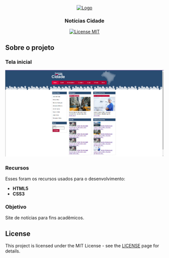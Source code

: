 <p align="center">
  <a href="https://github.com/othneildrew/Best-README-Template">
    <img src="/img/logo.png" alt="Logo">
  </a>

  <h3 align="center">Notícias Cidade</h3>
</p>

<p align="center">
  <a href="https://opensource.org/licenses/MIT">
    <img src="https://img.shields.io/badge/License-MIT-blue.svg" alt="License MIT">
  </a>
</p>

## Sobre o projeto
### Tela inicial

<img src="/tela-inicial-noticiascidade.PNG" ></img>

### Recursos

Esses foram os recursos usados para o desenvolvimento:

- **HTML5** 
- **CSS3** 

### Objetivo

Site de notícias para fins acadêmicos.

## License

This project is licensed under the MIT License - see the [LICENSE](https://opensource.org/licenses/MIT) page for details.
